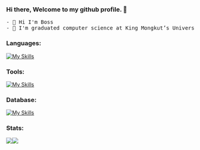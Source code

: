 ### Hi there, Welcome to my github profile. 👋


<pre>
- 🤔 Hi I'm Boss
- 🏫 I'm graduated computer science at King Mongkut’s University of Technology Thonburi (KMUTT).
</pre>

### Languages:

[![My Skills](https://skillicons.dev/icons?i=ts,js,html,css,go,&theme=light)](https://skillicons.dev)

### Tools:
[![My Skills](https://skillicons.dev/icons?i=react,nextjs,tailwind,express,figma,githubactions,docker,kafka,nodejs,postman&theme=light)](https://skillicons.dev)

### Database:
[![My Skills](https://skillicons.dev/icons?i=mysql,mongodb,firebase,redis&theme=light)](https://skillicons.dev)

### Stats:

<div style="display: flex;">
     <img src="https://github-readme-stats.vercel.app/api/top-langs/?username=guatom999&layout=compact&langs_count=10&theme=gruvbox"/>
     <img src="https://github-readme-stats.vercel.app/api?username=guatom999&show_icons=true&theme=gruvbox"/>
</div>
  
